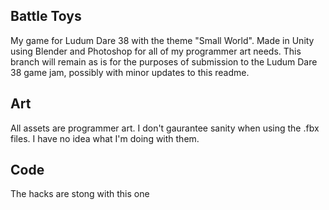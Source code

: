 ## Battle Toys

My game for Ludum Dare 38 with the theme "Small World". Made in Unity using Blender and Photoshop for all of my programmer art needs.
This branch will remain as is for the purposes of submission to the Ludum Dare 38 game jam, possibly with minor updates to this readme.

## Art

All assets are programmer art. I don't gaurantee sanity when using the .fbx files. I have no idea what I'm doing with them.

## Code

The hacks are stong with this one